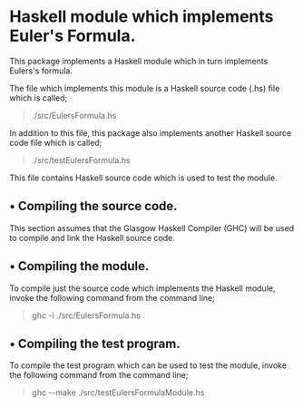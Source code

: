Haskell module which implements Euler's Formula.
================================================

This package implements a Haskell module which in turn implements Eulers's formula.

The file which implements this module is a Haskell source code (.hs) file which is called;

>  ./src/EulersFormula.hs

In addition to this file, this package also implements another Haskell source code file which is
called;

>  ./src/testEulersFormula.hs

This file contains Haskell source code which is used to test the module.


&bull; Compiling the source code.
---------------------------------

This section assumes that the Glasgow Haskell Compiler (GHC) will be used to compile and link the
Haskell source code.

&bull; Compiling the module.
----------------------------

To compile just the source code which implements the Haskell module, invoke the following command
from the command line;

>  ghc -i ./src/EulersFormula.hs

&bull; Compiling the test program.
----------------------------------

To compile the test program which can be used to test the module, invoke the following command from
the command line;

> ghc --make ./src/testEulersFormulaModule.hs
